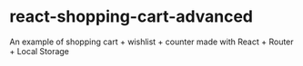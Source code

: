 # react-shopping-cart-advanced
An example of shopping cart + wishlist + counter made with React + Router + Local Storage
